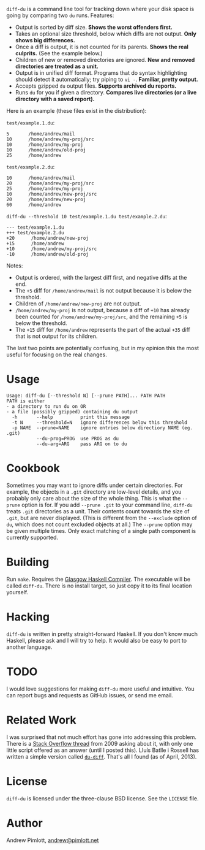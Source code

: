 `diff-du` is a command line tool for tracking down where your disk space is
going by comparing two `du` runs.  Features:

- Output is sorted by diff size.  **Shows the worst offenders first.**
- Takes an optional size threshold, below which diffs are not output.
  **Only shows big differences.**
- Once a diff is output, it is not counted for its parents.  **Shows the
  real culprits.**  (See the example below.)
- Children of new or removed directories are ignored.  **New and removed
  directories are treated as a unit.**
- Output is in unified diff format.  Programs that do syntax highlighting
  should detect it automatically; try piping to `vi -`.  **Familiar, pretty
  output.**
- Accepts gzipped `du` output files.  **Supports archived du reports.**
- Runs `du` for you if given a directory.  **Compares live directories (or a
  live directory with a saved report).**

Here is an example (these files exist in the distribution):

`test/example.1.du`:

    5       /home/andrew/mail
    10      /home/andrew/my-proj/src
    10      /home/andrew/my-proj
    10      /home/andrew/old-proj
    25      /home/andrew

`test/example.2.du`:

    10      /home/andrew/mail
    20      /home/andrew/my-proj/src
    25      /home/andrew/my-proj
    10      /home/andrew/new-proj/src
    20      /home/andrew/new-proj
    60      /home/andrew

`diff-du --threshold 10 test/example.1.du test/example.2.du`:

    --- test/example.1.du
    +++ test/example.2.du
    +20      /home/andrew/new-proj
    +15      /home/andrew
    +10      /home/andrew/my-proj/src
    -10      /home/andrew/old-proj

Notes:

- Output is ordered, with the largest diff first, and negative diffs at the
  end.
- The `+5` diff for `/home/andrew/mail` is not output because it is below
  the threshold.
- Children of `/home/andrew/new-proj` are not output.
- `/home/andrew/my-proj` is not output, because a diff of `+10` has already
  been counted for `/home/andrew/my-proj/src`, and the remaining `+5` is
  below the threshold.
- The `+15` diff for `/home/andrew` represents the part of the actual `+35`
  diff that is not output for its children.

The last two points are potentially confusing, but in my opinion this the
most useful for focusing on the real changes.

Usage
=====

    Usage: diff-du [--threshold N] [--prune PATH]... PATH PATH
    PATH is either
    - a directory to run du on OR
    - a file (possibly gzipped) containing du output
      -h       --help          print this message
      -t N     --threshold=N   ignore differences below this threshold
      -p NAME  --prune=NAME    ignore entries below directiory NAME (eg. .git)
               --du-prog=PROG  use PROG as du
               --du-arg=ARG    pass ARG on to du

Cookbook
========

Sometimes you may want to ignore diffs under certain directories.  For
example, the objects in a `.git` directory are low-level details, and you
probably only care about the size of the whole thing.  This is what the
`--prune` option is for.  If you add `--prune .git` to your command line,
`diff-du` treats `.git` directories as a unit.  Their contents count towards
the size of `.git`, but are never displayed.  (This is different from the
`--exclude` option of `du`, which does not count excluded objects at all.)
The `--prune` option may be given multiple times.  Only exact matching of a
single path component is currently supported.

Building
========

Run `make`.  Requires the [Glasgow Haskell Compiler][ghc].  The executable
will be called `diff-du`.  There is no install target, so just copy it to
its final location yourself.

[ghc]: http://haskell.org/ghc

Hacking
=======

`diff-du` is written in pretty straight-forward Haskell.  If you don't know
much Haskell, please ask and I will try to help.  It would also be easy to
port to another language.

TODO
====

I would love suggestions for making `diff-du` more useful and intuitive.
You can report bugs and requests as GitHub issues, or send me email.

Related Work
============

I was surprised that not much effort has gone into addressing this problem.
There is a [Stack Overflow thread][stack] from 2009 asking about it, with
only one little script offered as an answer (until I posted this).  Lluís
Batlle i Rossell has written a simple version called [`du-diff`][du-diff].
That's all I found (as of April, 2013).

[stack]: http://stackoverflow.com/questions/1533593/is-there-a-standard-way-to-diff-du-outputs-to-detect-where-disk-space-usage-has
[du-diff]: http://vicerveza.homeunix.net/~viric/soft/du-diff/

License
=======

`diff-du` is licensed under the three-clause BSD license.  See the `LICENSE`
file.

Author
======

Andrew Pimlott, andrew@pimlott.net
